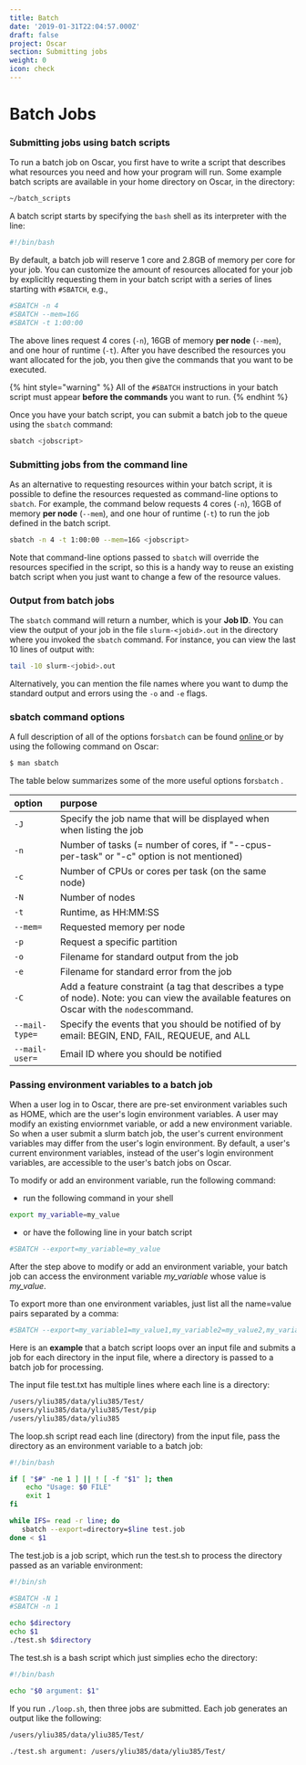 ```yaml
---
title: Batch
date: '2019-01-31T22:04:57.000Z'
draft: false
project: Oscar
section: Submitting jobs
weight: 0
icon: check
---
```


# Batch Jobs

### Submitting jobs using batch scripts

To run a batch job on Oscar, you first have to write a script that describes what resources you need and how your program will run. Some example batch scripts are available in your home directory on Oscar, in the directory:

```bash
~/batch_scripts
```

A batch script starts by specifying the `bash` shell as its interpreter with the line:

```bash
#!/bin/bash
```

By default, a batch job will reserve 1 core and 2.8GB of memory per core for your job. You can customize the amount of resources allocated for your job by explicitly requesting them in your batch script with a series of lines starting with `#SBATCH`, e.g.,

```bash
#SBATCH -n 4
#SBATCH --mem=16G
#SBATCH -t 1:00:00
```

The above lines request 4 cores \(`-n`\), 16GB of memory **per node** \(`--mem`\), and one hour of runtime \(`-t`\). After you have described the resources you want allocated for the job, you then give the commands that you want to be executed.

{% hint style="warning" %}
All of the `#SBATCH` instructions in your batch script must appear **before the commands** you want to run.
{% endhint %}

Once you have your batch script, you can submit a batch job to the queue using the `sbatch` command:

```bash
sbatch <jobscript>
```

### Submitting jobs from the command line

As an alternative to requesting resources within your batch script, it is possible to define the resources requested as command-line options to `sbatch`. For example, the command below requests 4 cores \(`-n`\), 16GB of memory **per node** \(`--mem`\), and one hour of runtime \(`-t`\) to run the job defined in the batch script.

```bash
sbatch -n 4 -t 1:00:00 --mem=16G <jobscript>
```

Note that command-line options passed to `sbatch` will override the resources specified in the script, so this is a handy way to reuse an existing batch script when you just want to change a few of the resource values.

### Output from batch jobs

The `sbatch` command will return a number, which is your **Job ID**. You can view the output of your job in the file `slurm-<jobid>.out` in the directory where you invoked the `sbatch` command. For instance, you can view the last 10 lines of output with:

```bash
tail -10 slurm-<jobid>.out
```

Alternatively, you can mention the file names where you want to dump the standard output and errors using the `-o` and `-e` flags.

### sbatch command options

A full description of all of the options for`sbatch` can be found [online ](https://slurm.schedmd.com/sbatch.html)or by using the following command on Oscar:

```bash
$ man sbatch
```

The table below summarizes some of the more useful options for`sbatch` .

| option | purpose |
| :--- | :--- |
| `-J` | Specify the job name that will be displayed when when listing the job |
| `-n` | Number of tasks \(= number of cores, if "--cpus-per-task" or "-c" option is not mentioned\) |
| `-c` | Number of CPUs or cores per task \(on the same node\) |
| `-N` | Number of nodes |
| `-t` | Runtime, as HH:MM:SS |
| `--mem=` | Requested memory per node |
| `-p` | Request a specific partition |
| `-o` | Filename for standard output from the job |
| `-e` | Filename for standard error from the job |
| `-C` | Add a feature constraint \(a tag that describes a type of node\). Note: you can view the available features on Oscar with the `nodes`command. |
| `--mail-type=` | Specify the events that you should be notified of by email: BEGIN, END, FAIL, REQUEUE, and ALL |
| `--mail-user=` | Email ID where you should be notified |

### Passing environment variables to a batch job

When a user log in to Oscar, there are pre-set environment variables such as HOME, which are the user's login environment variables. A user may modify an existing enviornmet variable, or add a new environment variable. So when a user submit a slurm batch job, the user's current environment variables may differ from the user's login environment. By default, a user's current environment variables, instead of the user's login environment variables, are accessible to the user's batch jobs on Oscar.

To modify or add an environment variable, run the following command:

* run the following command in your shell

```bash
export my_variable=my_value
```

* or have the following line in your batch script

```bash
#SBATCH --export=my_variable=my_value
```

After the step above to modify or add an environment variable, your batch job can access the environment variable _my\_variable_ whose value is _my\_value_.

To export more than one environment variables, just list all the name=value pairs separated by a comma:

```bash
#SBATCH --export=my_variable1=my_value1,my_variable2=my_value2,my_variable3=my_value3
```

Here is an **example** that a batch script loops over an input file and submits a job for each directory in the input file, where a directory is passed to a batch job for processing.

The input file test.txt has multiple lines where each line is a directory:

```bash
/users/yliu385/data/yliu385/Test/
/users/yliu385/data/yliu385/Test/pip
/users/yliu385/data/yliu385
```

The loop.sh script read each line \(directory\) from the input file, pass the directory as an environment variable to a batch job:

```bash
#!/bin/bash

if [ "$#" -ne 1 ] || ! [ -f "$1" ]; then
    echo "Usage: $0 FILE"
    exit 1
fi

while IFS= read -r line; do
   sbatch --export=directory=$line test.job 
done < $1
```

The test.job is a job script, which run the test.sh to process the directory passed as an variable environment:

```bash
#!/bin/sh

#SBATCH -N 1
#SBATCH -n 1

echo $directory
echo $1
./test.sh $directory
```

The test.sh is a bash script which just simplies echo the directory:

```bash
#!/bin/bash

echo "$0 argument: $1"
```

If you run `./loop.sh`, then three jobs are submitted. Each job generates an output like the following:

```bash
/users/yliu385/data/yliu385/Test/

./test.sh argument: /users/yliu385/data/yliu385/Test/
```

